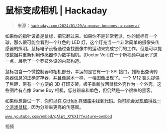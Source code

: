 <!--yml

类别：未分类

日期：2024-05-27 15:22:26

-->

# 鼠标变成相机 | Hackaday

> 来源：[`hackaday.com/2024/01/29/a-mouse-becomes-a-camera/`](https://hackaday.com/2024/01/29/a-mouse-becomes-a-camera/)

如果你的指针设备是鼠标，把它翻过来。如果你不是非常老派，你的鼠标有一个球，那么很可能会看到一个红色的 LED 灯，这个灯充当一个非常简单的摄像头传感器的照明。鼠标电子设备通过查找图像中的运动来完成它们的工作，但是可以提取数据并重新利用传感器作为数字相机。[Doctor Volt]在一个新视频中展示了这一点，展示了一个罗技外设的内部构造。

鼠标包含一个微控制器和相机部分，幸运的是它有一个 SPI 接口。推断出查询传感器信息的正确寄存器，并且像魔术一样，一幅图像出现了。一个 M12 镜头提供了焦距，带有一个方便的 3D 打印支架，板子重新放回鼠标外壳作为一个外壳。这些图片有点像 Game Boy 相机，低分辨率和单色，但仍然是一个很棒的黑客。

如果你想尝试一下，[你可以在 GitHub 存储库中找到代码](https://github.com/michalin/mousecam)。[你可能会发现值得找一个游戏鼠标](https://hackaday.com/2022/05/16/gaming-mouse-becomes-digital-camera/)，因为分辨率更高的传感器。

[`www.youtube.com/embed/qAlpt_XYkXI?feature=oembed`](https://www.youtube.com/embed/qAlpt_XYkXI?feature=oembed)

视频
